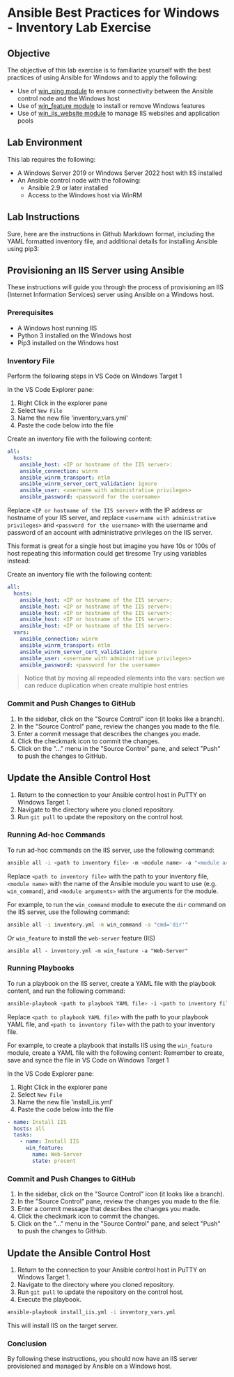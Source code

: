# Ansible Best Practices for Windows - Inventory Lab Exercise

## Objective

The objective of this lab exercise is to familiarize yourself with the best practices of using Ansible for Windows and to apply the following:

- Use of [win_ping module](https://docs.ansible.com/ansible/latest/collections/ansible/windows/win_ping_module.html) to ensure connectivity between the Ansible control node and the Windows host
- Use of [win_feature module](https://docs.ansible.com/ansible/latest/collections/ansible/windows/win_feature_module.html) to install or remove Windows features
- Use of [win_iis_website module](https://docs.ansible.com/ansible/latest/collections/ansible/windows/win_iis_website_module.html) to manage IIS websites and application pools

## Lab Environment

This lab requires the following:

- A Windows Server 2019 or Windows Server 2022 host with IIS installed
- An Ansible control node with the following:
  - Ansible 2.9 or later installed
  - Access to the Windows host via WinRM

## Lab Instructions
Sure, here are the instructions in Github Markdown format, including the YAML formatted inventory file, and additional details for installing Ansible using pip3:

## Provisioning an IIS Server using Ansible

These instructions will guide you through the process of provisioning an IIS (Internet Information Services) server using Ansible on a Windows host.

### Prerequisites

- A Windows host running IIS
- Python 3 installed on the Windows host
- Pip3 installed on the Windows host

### Inventory File
Perform the following steps in VS Code on Windows Target 1

In the VS Code Explorer pane:

1. Right Click in the explorer pane
1. Select `New File`
1. Name the new file 'inventory_vars.yml'
1. Paste the code below into the file


Create an inventory file with the following content:

```yml
all:
  hosts:
    ansible_host: <IP or hostname of the IIS server>:
    ansible_connection: winrm
    ansible_winrm_transport: ntlm
    ansible_winrm_server_cert_validation: ignore
    ansible_user: <username with administrative privileges>
    ansible_password: <password for the username>
```
Replace `<IP or hostname of the IIS server>` with the IP address or hostname of your IIS server, and replace `<username with administrative privileges>` and `<password for the username>` with the username and password of an account with administrative privileges on the IIS server.

This format is great for a single host but imagine you have 10s or 100s of host repeating this information could get tiresome
Try using variables instead:

Create an inventory file with the following content:

```yml
all:
  hosts:
    ansible_host: <IP or hostname of the IIS server>:
    ansible_host: <IP or hostname of the IIS server>:
    ansible_host: <IP or hostname of the IIS server>:
    ansible_host: <IP or hostname of the IIS server>:
    ansible_host: <IP or hostname of the IIS server>:    
  vars:
    ansible_connection: winrm
    ansible_winrm_transport: ntlm
    ansible_winrm_server_cert_validation: ignore
    ansible_user: <username with administrative privileges>
    ansible_password: <password for the username>
```

> Notice that by moving all repeaded elements into the vars: section we can reduce duplication when create multiple host entries

### Commit and Push Changes to GitHub

1. In the sidebar, click on the "Source Control" icon (it looks like a branch).
2. In the "Source Control" pane, review the changes you made to the file.
3. Enter a commit message that describes the changes you made.
4. Click the checkmark icon to commit the changes.
5. Click on the "..." menu in the "Source Control" pane, and select "Push" to push the changes to GitHub.

## Update the Ansible Control Host

1. Return to the connection to your Ansible control host in PuTTY on Windows Target 1.
2. Navigate to the directory where you cloned repository.
3. Run `git pull` to update the repository on the control host.

### Running Ad-hoc Commands

To run ad-hoc commands on the IIS server, use the following command:

```bash
ansible all -i <path to inventory file> -m <module name> -a "<module arguments>"
```

Replace `<path to inventory file>` with the path to your inventory file, `<module name>` with the name of the Ansible module you want to use (e.g. `win_command`), and `<module arguments>` with the arguments for the module.

For example, to run the `win_command` module to execute the `dir` command on the IIS server, use the following command:

```bash
ansible all -i inventory.yml -m win_command -a "cmd='dir'"
```
Or `win_feature` to install the `web-server` feature (IIS)

```
ansible all - inventory.yml -m win_feature -a "Web-Server"
```
### Running Playbooks

To run a playbook on the IIS server, create a YAML file with the playbook content, and run the following command:

```bash
ansible-playbook <path to playbook YAML file> -i <path to inventory file>
```

Replace `<path to playbook YAML file>` with the path to your playbook YAML file, and `<path to inventory file>` with the path to your inventory file.

For example, to create a playbook that installs IIS using the `win_feature` module, create a YAML file with the following content:
Remember to create, save and synce the file in VS Code on Windows Target 1

In the VS Code Explorer pane:

1. Right Click in the explorer pane
1. Select `New File`
1. Name the new file 'install_iis.yml'
1. Paste the code below into the file

```yml
- name: Install IIS
  hosts: all
  tasks:
    - name: Install IIS
      win_feature:
        name: Web-Server
        state: present
```

### Commit and Push Changes to GitHub

1. In the sidebar, click on the "Source Control" icon (it looks like a branch).
2. In the "Source Control" pane, review the changes you made to the file.
3. Enter a commit message that describes the changes you made.
4. Click the checkmark icon to commit the changes.
5. Click on the "..." menu in the "Source Control" pane, and select "Push" to push the changes to GitHub.

## Update the Ansible Control Host

1. Return to the connection to your Ansible control host in PuTTY on Windows Target 1.
2. Navigate to the directory where you cloned repository.
3. Run `git pull` to update the repository on the control host.
4. Execute the playbook.

```bash
ansible-playbook install_iis.yml -i inventory_vars.yml
```

This will install IIS on the target server.

### Conclusion

By following these instructions, you should now have an IIS server provisioned and managed by Ansible on a Windows host.
